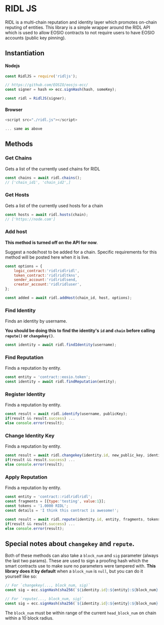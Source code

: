 # RIDL JS

RIDL is a multi-chain reputation and identity layer which promotes on-chain reputing of entities.
This library is a simple wrapper around the RIDL API which is used to allow EOSIO contracts to
not require users to have EOSIO accounts (public key pinning).

## Instantiation

#### Nodejs
```js
const RidlJS = require('ridljs');

// https://github.com/EOSIO/eosjs-ecc/
const signer = hash => ecc.signHash(hash, someKey);

const ridl = RidlJS(signer);
```

#### Browser
```js
<script src="./ridl.js"></script>

... same as above
```

## Methods

### Get Chains
Gets a list of the currently used chains for RIDL
```js
const chains = await ridl.chains();
// ['chain_id1', 'chain_id2',]
```

### Get Hosts
Gets a list of the currently used hosts for a chain
```js
const hosts = await ridl.hosts(chain);
// ['https://node.com']
```

### Add host

**This method is turned off on the API for now**.

Suggest a node/host to be added for a chain.
Specific requirements for this method will be posted here when it is live.
```js
const options = {
    logic_contract:'ridlridlridl',
    token_contract:'ridlridltkns',
    sender_account:'ridlridlsend,
    creator_account:'ridlridluser',
};

const added = await ridl.addHost(chain_id, host, options);
```

### Find Identity
Finds an identity by username.

**You should be doing this to find the identity's `id` and `chain` before calling `repute()` or `changekey()`**.
```js
const identity = await ridl.findIdentity(username);
```

### Find Reputation
Finds a reputation by entity.
```js
const entity = 'contract::eosio.token';
const identity = await ridl.findReputation(entity);
```

### Register Identity
Finds a reputation by entity.
```js
const result = await ridl.identify(username, publicKey);
if(result && result.success) ...
else console.error(result);
```

### Change Identity Key
Finds a reputation by entity.
```js
const result = await ridl.changekey(identity.id, new_public_key, identity.chain);
if(result && result.success) ...
else console.error(result);
```

### Apply Reputation
Finds a reputation by entity.
```js
const entity = 'contract::ridlridlridl';
const fragments = [{type:'testing', value:1}];
const tokens = '1.0000 RIDL';
const details = 'I think this contract is awesome!';

const result = await ridl.repute(identity.id, entity, fragments, tokens, identity.chain, details);
if(result && result.success) ...
else console.error(result);
```


## Special notes about `changekey` and `repute`.

Both of these methods can also take a `block_num` and `sig` parameter (always the last two params).
These are used to sign a proofing hash which the smart contracts use to make sure no parameters were tampered with.
**This library does it by default** when a `block_num` is `null`, but you can do it yourself like so:
```js
// For `changekey(..., block_num, sig)`
const sig = ecc.signHash(sha256(`${identity.id}:${entity}:${block_num}:${key}`), privateKey);

// For `repute(..., block_num, sig)`
const sig = ecc.signHash(sha256(`${identity.id}:${entity}:${block_num}:${fragments.map(x => `${x.type}${x.value}`).join('')}:${tokens}`), privateKey);
```

The `block_num` must be within range of the current `head_block_num` on chain within a 10 block radius.


